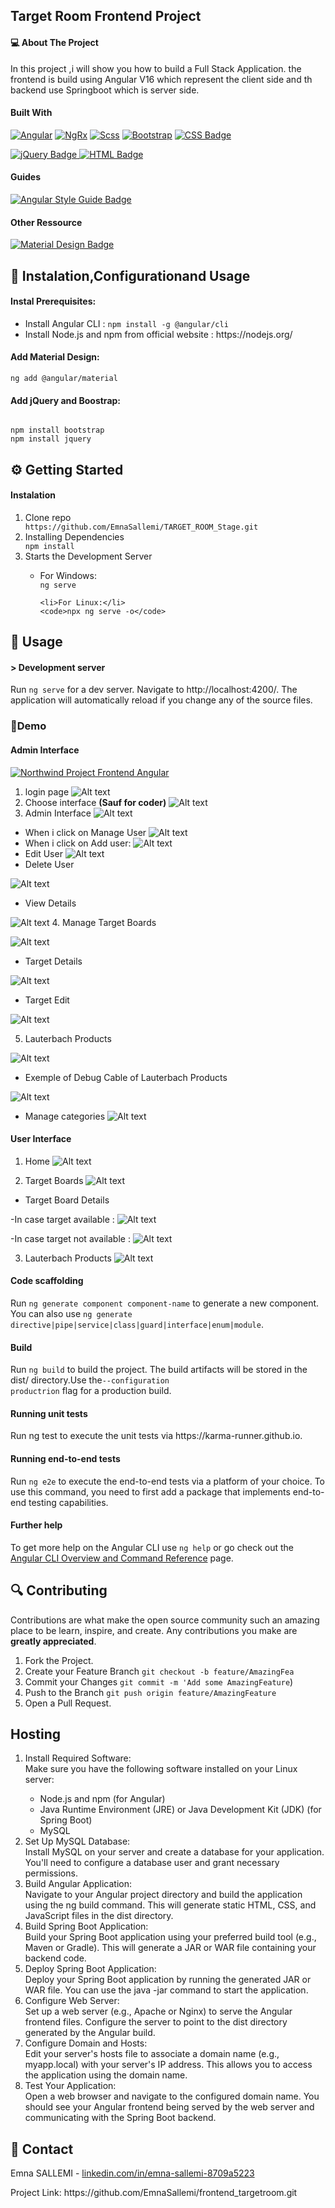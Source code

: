 
<h2> Target Room Frontend Project</h2>

<h4>💻 About The Project</h4> 
In this project ,i will show you how to build a Full Stack Application. the frontend is build using Angular V16 which represent the client side and th backend use Springboot which is server side.

<h4> Built With</h4>

  <a href="https://angular.io/" rel="nofollow"><img src="https://camo.githubusercontent.com/29026b68c52288230bf32bc2268e47e5c3b81dba23106fb062fcc0541f8e9529/68747470733a2f2f696d672e736869656c64732e696f2f62616467652f416e67756c61722d4444303033313f7374796c653d666f722d7468652d6261646765266c6f676f3d616e67756c6172266c6f676f436f6c6f723d7768697465" alt="Angular" data-canonical-src="https://img.shields.io/badge/Angular-DD0031?style=for-the-badge&amp;logo=angular&amp;logoColor=white" style="max-width: 100%;"></a>
<a href="https://ngrx.io/" rel="nofollow"><img src="https://camo.githubusercontent.com/7c3ad598cdcc1c1295ef868e0e7fb62b0b387f96ec5c17b825d39a0d16be87d6/68747470733a2f2f696d672e736869656c64732e696f2f62616467652f4e6752782d4444303033313f7374796c653d666f722d7468652d6261646765266c6f676f3d4e504d266c6f676f436f6c6f723d7768697465" alt="NgRx" data-canonical-src="https://img.shields.io/badge/NgRx-DD0031?style=for-the-badge&amp;logo=NPM&amp;logoColor=white" style="max-width: 100%;"></a>
<a href="https://sass-lang.com/" rel="nofollow"><img src="https://camo.githubusercontent.com/7bf4100eddaeda0400c9a36608b61ccc2a2de3655b94cf5351b2021a5b887830/68747470733a2f2f696d672e736869656c64732e696f2f62616467652f536373732d4343363639393f7374796c653d666f722d7468652d6261646765266c6f676f3d73617373266c6f676f436f6c6f723d7768697465" alt="Scss" data-canonical-src="https://img.shields.io/badge/Scss-CC6699?style=for-the-badge&amp;logo=sass&amp;logoColor=white" style="max-width: 100%;"></a>
<a href="https://getbootstrap.com/docs/" rel="nofollow"><img src="https://camo.githubusercontent.com/b13ed67c809178963ce9d538175b02649800772be1ce0cb02da5879e5614e236/68747470733a2f2f696d672e736869656c64732e696f2f62616467652f426f6f7473747261702d3536334437433f7374796c653d666f722d7468652d6261646765266c6f676f3d626f6f747374726170266c6f676f436f6c6f723d7768697465" alt="Bootstrap" data-canonical-src="https://img.shields.io/badge/Bootstrap-563D7C?style=for-the-badge&amp;logo=bootstrap&amp;logoColor=white" style="max-width: 100%;"></a>
<a href="https://developer.mozilla.org/en-US/docs/Web/CSS" rel="nofollow">
  <img src="https://img.shields.io/badge/CSS-563D7C?style=for-the-badge&amp;logo=css3&amp;logoColor=white"
       alt="CSS Badge">
</a>

<a href="https://jquery.com/" rel="nofollow">
  <img src="https://img.shields.io/badge/jQuery-000000?style=for-the-badge&amp;logo=jQuery&amp;logoColor=white"
       alt="jQuery Badge">
</a>

<a href="https://developer.mozilla.org/en-US/docs/Web/HTML" rel="nofollow">
  <img src="https://img.shields.io/badge/HTML-563D7C?style=for-the-badge&amp;logo=html5&amp;logoColor=white"
       alt="HTML Badge">
</a>


<h4>Guides</h4>

<a href="https://angular.io/guide/styleguide" rel="nofollow">
  <img src="https://img.shields.io/badge/Angular%20Style%20Guide-DD0031?style=for-the-badge&amp;logo=angular&amp;logoColor=white"
       alt="Angular Style Guide Badge">
</a>

<h4>Other Ressource</h4> 

<a href="https://material.io/design" rel="nofollow">
  <img src="https://img.shields.io/badge/Material_Design-0081CB?style=for-the-badge&amp;logo=material-design&amp;logoColor=white"
       alt="Material Design Badge">
</a>

<h2>🔐 Instalation,Configurationand Usage </h2> 
<h4>Instal Prerequisites:</h4> 
<ul>
<li>Install Angular CLI :
<code>npm install -g @angular/cli</code></li>

<li>Install Node.js  and npm from official website : https://nodejs.org/</li>
</ul>
<h4>Add Material Design:</h4>
<code>ng add @angular/material</code>

<h4>Add jQuery and Boostrap:</h4>
<code>
npm install bootstrap
npm install jquery
</code>

<h2>⚙️ Getting Started</h2> 
<h4> Instalation</h4>
<ol>
  <li>Clone repo</li>
<code>https://github.com/EmnaSallemi/TARGET_ROOM_Stage.git</code>

<li>Installing Dependencies</li>
 <code>npm install</code>

<li>Starts the Development Server</li>

  <ul>
    <li>For Windows:</li>
    <code>ng serve</code>
    
    <li>For Linux:</li>
    <code>npx ng serve -o</code>
  </ul>
</ol>
<h2>🚀 Usage</h2> 


<h4>> Development server</h4

Run <code>ng serve</code> for a dev server. Navigate to http://localhost:4200/. The application will automatically reload if you change any of the source files.

### 💪Demo
#### Admin Interface
<a target="_blank" rel="noopener noreferrer nofollow" href="https://user-images.githubusercontent.com/53148314/131494211-4993966f-fe98-479b-992a-5779089bb9e4.png"><img src="https://user-images.githubusercontent.com/53148314/131494211-4993966f-fe98-479b-992a-5779089bb9e4.png" alt="Northwind Project Frontend Angular" style="max-width: 100%;"></a>

1. login page
![Alt text](image.png)
2. Choose interface <strong>(Sauf for coder)</strong>
![Alt text](image-1.png)
3. Admin Interface 
![Alt text](image-2.png)
- When i click on Manage User 
![Alt text](image-3.png)
- When i click on Add user:
![Alt text](image-4.png)
- Edit User
![Alt text](image-5.png)
- Delete User

![Alt text](image-6.png)
- View Details 

![Alt text](image-7.png)
4. Manage Target Boards 

![Alt text](image-8.png)
- Target Details 

![Alt text](image-9.png)

- Target Edit 

![Alt text](image-10.png)

5. Lauterbach Products

![Alt text](image-11.png)

- Exemple of Debug Cable of Lauterbach Products

![Alt text](image-12.png)

- Manage categories 
![Alt text](image-13.png)


#### User Interface 

1. Home
![Alt text](image-14.png)

2. Target Boards
![Alt text](image-15.png)

- Target Board Details

 -In case target available : 
![Alt text](image-17.png) 

 -In case target not available :
![Alt text](image-18.png)

3. Lauterbach Products 
![Alt text](image-16.png)


#### Code scaffolding

Run <code>ng generate component component-name</code> to generate a new component. You can also use <code>ng generate directive|pipe|service|class|guard|interface|enum|module</code>.

<h4>Build</h4> 

Run <code>ng build</code> to build the project. The build artifacts will be stored in the dist/ directory.Use the<code>--configuration productrion</code> flag for a production build.

<h4> Running unit tests</h4>
Run ng test to execute the unit tests via https://karma-runner.github.io.

<h4>Running end-to-end tests</h4>

Run <code>ng e2e</code> to execute the end-to-end tests via a platform of your choice. To use this command, you need to first add a package that implements end-to-end testing capabilities.
<h4>Further help</h4>

To get more help on the Angular CLI use <code>ng help</code> or go check out the [Angular CLI Overview and Command Reference](https://angular.io/cli) page.

<h2>🔍 Contributing</h2>

Contributions are what make the open source community such an amazing place to be learn, inspire, and create. Any contributions you make are <strong>greatly appreciated</strong>.
<ol>
  <li>Fork the Project.</li>

  <li>Create your Feature Branch <code>git checkout -b feature/AmazingFea</code></li>

  <li>Commit your Changes <code>git commit -m 'Add some AmazingFeature</code>)</li>

  <li>Push to the Branch <code>git push origin feature/AmazingFeature</code></li>

  <li>Open a Pull Request.</li>
  </ol>

  <h2>Hosting</h2>
  <ol>
  <li>Install Required Software:</li>
  Make sure you have the following software installed on your Linux server:
  <ul>
      <li>Node.js and npm (for Angular)</li>
      <li>Java Runtime Environment (JRE) or Java Development Kit (JDK) (for Spring Boot)</li>
      <li>MySQL </li>
  </ul>
    <li>Set Up MySQL Database:</li>
    Install MySQL on your server and create a database for your application. You'll need to configure a database user and grant necessary permissions.
    <li>Build Angular Application:</li>
    Navigate to your Angular project directory and build the application using the ng build command. This will generate static HTML, CSS, and JavaScript files in the dist directory.
    <li>Build Spring Boot Application:</li>
    Build your Spring Boot application using your preferred build tool (e.g., Maven or Gradle). This will generate a JAR or WAR file containing your backend code.
    <li>Deploy Spring Boot Application:</li>
    Deploy your Spring Boot application by running the generated JAR or WAR file. You can use the java -jar command to start the application.
    <li>Configure Web Server:</li>
    Set up a web server (e.g., Apache or Nginx) to serve the Angular frontend files. Configure the server to point to the dist directory generated by the Angular build.
    <li>Configure Domain and Hosts:</li>
    Edit your server's hosts file to associate a domain name (e.g., myapp.local) with your server's IP address. This allows you to access the application using the domain name.
    <li>Test Your Application:</li>
    Open a web browser and navigate to the configured domain name. You should see your Angular frontend being served by the web server and communicating with the Spring Boot backend.
  </ol>
<h2>📧 Contact</h2>
<p dir="auto">Emna SALLEMI - <a href="linkedin.com/in/emna-sallemi-8709a5223">linkedin.com/in/emna-sallemi-8709a5223</a></p>
<p dir="auto">Project Link: https://github.com/EmnaSallemi/frontend_targetroom.git</a></p>



